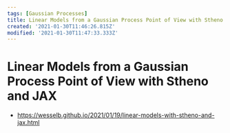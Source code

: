 ```yaml
---
tags: [Gaussian Processes]
title: Linear Models from a Gaussian Process Point of View with Stheno and JAX
created: '2021-01-30T11:46:26.815Z'
modified: '2021-01-30T11:47:33.333Z'
---
```


# Linear Models from a Gaussian Process Point of View with Stheno and JAX 

* https://wesselb.github.io/2021/01/19/linear-models-with-stheno-and-jax.html

